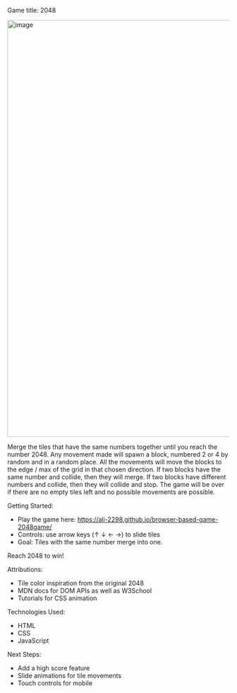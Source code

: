 Game title: 2048

<img width="665" height="942" alt="image" src="https://github.com/user-attachments/assets/e472da30-0985-4dde-91eb-f1bb9416aec6" />


Merge the tiles that have the same numbers together until you reach the number 2048. Any movement made will spawn a block, numbered 2 or 4 by random and in a random place. All the movements will move the blocks to the edge / max of the grid in that chosen direction. If two blocks have the same number and collide, then they will merge. If two blocks have different numbers and collide, then they will collide and stop. The game will be over if there are no empty tiles left and no possible movements are possible. 

Getting Started:
- Play the game here: <https://ali-2298.github.io/browser-based-game-2048game/>
- Controls: use arrow keys (↑ ↓ ← →) to slide tiles
- Goal: Tiles with the same number merge into one.

Reach 2048 to win!

Attributions:
- Tile color inspiration from the original 2048
- MDN docs for DOM APIs as well as W3School
- Tutorials for CSS animation

Technologies Used:
- HTML
- CSS
- JavaScript

Next Steps:
- Add a high score feature
- Slide animations for tile movements
- Touch controls for mobile
